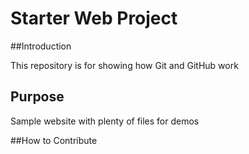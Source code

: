 # Starter Web Project

##Introduction

This repository is for showing how Git and GitHub work

## Purpose

Sample website with plenty of files for demos

##How to Contribute